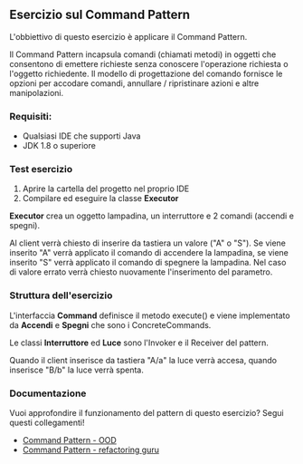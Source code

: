 ## Esercizio sul Command Pattern

L'obbiettivo di questo esercizio è applicare il Command Pattern.

Il Command Pattern incapsula comandi (chiamati metodi) in oggetti che consentono di emettere richieste senza conoscere l'operazione richiesta o l'oggetto richiedente. Il modello di progettazione del comando fornisce le opzioni per accodare comandi, annullare / ripristinare azioni e altre manipolazioni.

### Requisiti:
- Qualsiasi IDE che supporti Java
- JDK 1.8 o superiore

### Test esercizio

1. Aprire la cartella del progetto nel proprio IDE
2. Compilare ed eseguire la classe **Executor**

**Executor** crea un oggetto lampadina, un interruttore e 2 comandi (accendi e spegni).

Al client verrà chiesto di inserire da tastiera un valore ("A" o "S"). Se viene inserito "A" verrà applicato il comando di accendere la lampadina, se viene inserito "S" verrà applicato il comando di spegnere la lampadina. Nel caso di valore errato verrà chiesto nuovamente l'inserimento del parametro.

### Struttura dell'esercizio
L'interfaccia **Command** definisce il metodo execute() e viene implementato da **Accendi** e **Spegni** che sono i ConcreteCommands.

Le classi **Interruttore** ed **Luce** sono l'Invoker e il Receiver del pattern.

Quando il client inserisce da tastiera "A/a" la luce verrà accesa, quando inserisce "B/b" la luce verrà spenta.

### Documentazione

Vuoi approfondire il funzionamento del pattern di questo esercizio? Segui questi collegamenti!

- [Command Pattern - OOD](https://www.oodesign.com/command-pattern.html)
- [Command Pattern - refactoring guru](https://refactoring.guru/design-patterns/command)
